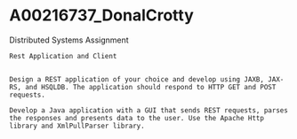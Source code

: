 # A00216737_DonalCrotty

Distributed Systems Assignment

	Rest Application and Client


	Design a REST application of your choice and develop using JAXB, JAX-RS, and HSQLDB. The application should respond to HTTP GET and POST requests.

	Develop a Java application with a GUI that sends REST requests, parses the responses and presents data to the user. Use the Apache Http library and XmlPullParser library.
